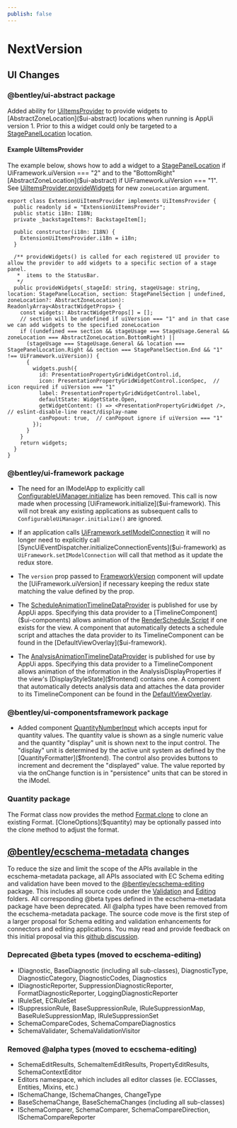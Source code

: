 ```yaml
---
publish: false
---
```

# NextVersion

## UI Changes

### @bentley/ui-abstract package

Added ability for [UiItemsProvider]($ui-abstract) to provide widgets to [AbstractZoneLocation]($ui-abstract) locations when running is AppUi version 1. Prior to this a widget could only be targeted to a [StagePanelLocation]($ui-abstract) location.

#### Example UiItemsProvider

The example below, shows how to add a widget to a [StagePanelLocation]($ui-abstract) if UiFramework.uiVersion === "2" and to the "BottomRight" [AbstractZoneLocation]($ui-abstract) if UiFramework.uiVersion === "1".  See [UiItemsProvider.provideWidgets]($ui-abstract) for new `zoneLocation` argument.

```tsx
export class ExtensionUiItemsProvider implements UiItemsProvider {
  public readonly id = "ExtensionUiItemsProvider";
  public static i18n: I18N;
  private _backstageItems?: BackstageItem[];

  public constructor(i18n: I18N) {
    ExtensionUiItemsProvider.i18n = i18n;
  }

  /** provideWidgets() is called for each registered UI provider to allow the provider to add widgets to a specific section of a stage panel.
   *  items to the StatusBar.
   */
  public provideWidgets(_stageId: string, stageUsage: string, location: StagePanelLocation, section: StagePanelSection | undefined, zoneLocation?: AbstractZoneLocation): ReadonlyArray<AbstractWidgetProps> {
    const widgets: AbstractWidgetProps[] = [];
    // section will be undefined if uiVersion === "1" and in that case we can add widgets to the specified zoneLocation
    if ((undefined === section && stageUsage === StageUsage.General && zoneLocation === AbstractZoneLocation.BottomRight) ||
      (stageUsage === StageUsage.General && location === StagePanelLocation.Right && section === StagePanelSection.End && "1" !== UiFramework.uiVersion)) {
      {
        widgets.push({
          id: PresentationPropertyGridWidgetControl.id,
          icon: PresentationPropertyGridWidgetControl.iconSpec,  // icon required if uiVersion === "1"
          label: PresentationPropertyGridWidgetControl.label,
          defaultState: WidgetState.Open,
          getWidgetContent: () => <PresentationPropertyGridWidget />, // eslint-disable-line react/display-name
          canPopout: true,  // canPopout ignore if uiVersion === "1"
        });
      }
    }
    return widgets;
  }
}
```

### @bentley/ui-framework package

- The need for an IModelApp to explicitly call [ConfigurableUiManager.initialize]($ui-framework) has been removed. This call is now made when processing [UiFramework.initialize]($ui-framework). This will not break any existing applications as subsequent calls to `ConfigurableUiManager.initialize()` are ignored.

- If an application calls [UiFramework.setIModelConnection]($ui-framework) it will no longer need to explicitly call [SyncUiEventDispatcher.initializeConnectionEvents]($ui-framework) as `UiFramework.setIModelConnection` will call that method as it update the redux store.

- The `version` prop passed to [FrameworkVersion]($ui-framework) component will update the [UiFramework.uiVersion] if necessary keeping the redux state matching the value defined by the prop.

- The [ScheduleAnimationTimelineDataProvider]($ui-framework) is published for use by AppUi apps. Specifying this data provider to a [TimelineComponent]($ui-components) allows animation of the [RenderSchedule.Script]($common) if one exists for the view. A component that automatically detects a schedule script and attaches the data provider to its TimelineComponent can be found in the [DefaultViewOverlay]($ui-framework).

- The [AnalysisAnimationTimelineDataProvider]($ui-framework) is published for use by AppUi apps. Specifying this data provider to a TimelineComponent allows animation of the information in the AnalysisDisplayProperties if the view's [DisplayStyleState]($frontend) contains one. A component that automatically detects analysis data and attaches the data provider to its TimelineComponent can be found in the [DefaultViewOverlay]($ui-framework).

### @bentley/ui-componentsframework package

- Added component [QuantityNumberInput]($ui-components) which accepts input for quantity values. The quantity value is shown as a single numeric value and the quantity "display" unit is shown next to the input control. The "display" unit is determined by the active unit system as defined by the [QuantityFormatter]($frontend). The control also provides buttons to increment and decrement the "displayed" value. The value reported by via the onChange function is in "persistence" units that can be stored in the iModel.

### Quantity package

The Format class now provides the method [Format.clone]($quantity) to clone an existing Format. [CloneOptions]($quantity) may be optionally passed into the clone method to adjust the format.

## [@bentley/ecschema-metadata](https://www.itwinjs.org/reference/ecschema-metadata/) changes

To reduce the size and limit the scope of the APIs available in the ecschema-metadata package, all APIs associated with EC Schema editing and validation have been moved to the [@bentley/ecschema-editing](https://www.itwinjs.org/reference/ecschema-editing/) package. This includes all source code under the [Validation](https://www.itwinjs.org/reference/ecschema-metadata/) and [Editing](https://www.itwinjs.org/reference/ecschema-metadata/editing/) folders. All corresponding @beta types defined in the ecschema-metadata package have been deprecated.  All @alpha types have been removed from the ecschema-metadata package. The source code move is the first step of a larger proposal for Schema editing and validation enhancements for connectors and editing applications. You may read and provide feedback on this initial proposal via this [github discussion](https://github.com/imodeljs/imodeljs/discussions/1525).

### Deprecated @beta types (moved to ecschema-editing)

- IDiagnostic, BaseDiagnostic (including all sub-classes), DiagnosticType, DiagnosticCategory, DiagnosticCodes, Diagnostics
- IDiagnosticReporter, SuppressionDiagnosticReporter, FormatDiagnosticReporter, LoggingDiagnosticReporter
- IRuleSet, ECRuleSet
- ISuppressionRule, BaseSuppressionRule, IRuleSuppressionMap, BaseRuleSuppressionMap, IRuleSuppressionSet
- SchemaCompareCodes, SchemaCompareDiagnostics
- SchemaValidater, SchemaValidationVisitor

### Removed @alpha types (moved to ecschema-editing)

- SchemaEditResults, SchemaItemEditResults, PropertyEditResults,
SchemaContextEditor
- Editors namespace, which includes all editor classes (ie. ECClasses, Entities, Mixins, etc.)
- ISchemaChange, ISchemaChanges, ChangeType
- BaseSchemaChange, BaseSchemaChanges (including all sub-classes)
- ISchemaComparer, SchemaComparer, SchemaCompareDirection, ISchemaCompareReporter
